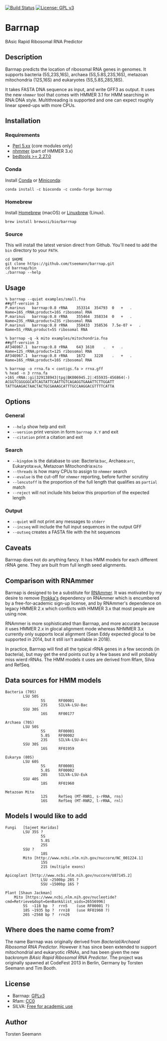 [![Build Status](https://travis-ci.org/tseemann/barrnap.svg?branch=master)](https://travis-ci.org/tseemann/barrnap) [![License: GPL v3](https://img.shields.io/badge/License-GPL%20v3-blue.svg)](https://www.gnu.org/licenses/gpl-3.0) [](#lang-au)

# Barrnap

BAsic Rapid Ribosomal RNA Predictor

## Description

Barrnap predicts the location of ribosomal RNA genes in genomes.
It supports bacteria (5S,23S,16S), archaea (5S,5.8S,23S,16S),
metazoan mitochondria (12S,16S) and eukaryotes (5S,5.8S,28S,18S).

It takes FASTA DNA sequence as input, and write GFF3 as output.
It uses the new `nhmmer` tool that comes with HMMER 3.1 for HMM searching in RNA:DNA style.
Multithreading is supported and one can expect roughly linear speed-ups with more CPUs.

## Installation

### Requirements
* [Perl 5.xx](https://dev.perl.org/perl5/) (core modules only)
* [nhmmer](https://hmmer.org/) (part of HMMER 3.x)
* [bedtools >= 2.27.0](http://bedtools.readthedocs.io/en/latest/)

### Conda
Install [Conda](https://conda.io/docs/) or [Miniconda](https://conda.io/miniconda.html):
```
conda install -c bioconda -c conda-forge barrnap
```

### Homebrew
Install [Homebrew](http://brew.sh/) (macOS) or [Linuxbrew](http://brew.sh/linuxbrew/) (Linux).
```
brew install brewsci/bio/barrnap
```

### Source
This will install the latest version direct from Github. 
You'll need to add the `bin` directory to your `PATH`.
```
cd $HOME
git clone https://github.com/tseemann/barrnap.git
cd barrnap/bin
./barrnap --help
```

## Usage

```
% barrnap --quiet examples/small.fna
##gff-version 3
P.marinus	barrnap:0.8	rRNA	353314	354793	0	+	.	Name=16S_rRNA;product=16S ribosomal RNA
P.marinus	barrnap:0.8	rRNA	355464	358334	0	+	.	Name=23S_rRNA;product=23S ribosomal RNA
P.marinus	barrnap:0.8	rRNA	358433	358536	7.5e-07	+	.	Name=5S_rRNA;product=5S ribosomal RNA

% barrnap -q -k mito examples/mitochondria.fna 
##gff-version 3
AF346967.1	barrnap:0.8	rRNA	643	1610	.	+	.	Name=12S_rRNA;product=12S ribosomal RNA
AF346967.1	barrnap:0.8	rRNA	1672	3228	.	+	.	Name=16S_rRNA;product=16S ribosomal RNA
  
% barrnap -o rrna.fa < contigs.fa > rrna.gff
% head -n 3 rrna.fa
>16S_rRNA::gi|329138943|tpg|BK006945.2|:455935-456864(-)
ACGGTCGGGGGCATCAGTATTCAATTGTCAGAGGTGAAATTCTTGGATT
TATTGAAGACTAACTACTGCGAAAGCATTTGCCAAGGACGTTTTCATTA
```

## Options

### General
* `--help` show help and exit
* `--version` print version in form `barrnap X.Y` and exit 
* `--citation` print a citation and exit
### Search
* `--kingdom` is the database to use: Bacteria:`bac`, Archaea:`arc`, Eukaryota:`euk`, Metazoan Mitochondria:`mito`
* `--threads` is how many CPUs to assign to `nhmmer` search
* `--evalue` is the cut-off for `nhmmer` reporting, before further scrutiny
* `--lencutoff` is the proportion of the full length that qualifies as `partial` match
* `--reject` will not include hits below this proportion of the expected length
### Output
* `--quiet` will not print any messages to `stderr`
* `--incseq` will include the full input sequences in the output GFF
* `--outseq` creates a FASTA file with the hit sequences

## Caveats

Barrnap does not do anything fancy. It has HMM models for each different rRNA gene. 
They are built from full length seed alignments. 

## Comparison with RNAmmer

Barrnap is designed to be a substitute for [RNAmmer](http://www.cbs.dtu.dk/services/RNAmmer/). 
It was motivated by my desire to remove [Prokka's](https://github.com/tseemann/prokka)
dependency on RNAmmer which is encumbered by a free-for-academic sign-up
license, and by RNAmmer's dependence on legacy HMMER 2.x which conflicts
with HMMER 3.x that most people are using now.

RNAmmer is more sophisticated than Barrnap, and more accurate because it
uses HMMER 2.x in glocal alignment mode whereas NHMMER 3.x currently only
supports local alignment (Sean Eddy expected glocal to be supported in 2014, 
but it still isn't available in 2018). 

In practice, Barrnap will find all the typical rRNA genes in a few seconds
(in bacteria), but may get the end points out by a few bases and will
probably miss wierd rRNAs.  The HMM models it uses are derived from Rfam,
Silva and RefSeq.

## Data sources for HMM models

```
Bacteria (70S)  
        LSU 50S
                5S      RF00001
                23S     SILVA-LSU-Bac
        SSU 30S
                16S     RF00177

Archaea (70S)   
        LSU 50S
                5S      RF00001
                5.8S    RF00002
                23S     SILVA-LSU-Arc
        SSU 30S
                16S     RF01959

Eukarya (80S)   
        LSU 60S
                5S      RF00001
                5.8S    RF00002
                28S     SILVA-LSU-Euk
        SSU 40S
                18S     RF01960

Metazoan Mito
                12S     RefSeq (MT-RNR1, s-rRNA, rns)
                16S     RefSeq (MT-RNR2, l-rRNA, rnl)       
```

## Models I would like to add

```
Fungi	[Sajeet Haridas]
        LSU 35S ?
                5S
                5.8S
                25S
        SSU ?
                18S
        Mito [http://www.ncbi.nlm.nih.gov/nuccore/NC_001224.1]
                15S 
                21S (multiple exons)
                
Apicoplast [http://www.ncbi.nlm.nih.gov/nuccore/U87145.2]
                LSU ~2500bp 28S ?
                SSU ~1500bp 16S ?

Plant [Shaun Jackman]
	Mito [https://www.ncbi.nlm.nih.gov/nucleotide?cmd=Retrieve&dopt=GenBank&list_uids=26556996]	
		5S	~118 bp  ?	rrn5 	(use RF00001 ?)
		18S	~1935 bp ?	rrn18	(use RF01960 ?)
		26S	~2568 bp ?	rrn26   
```

## Where does the name come from?

The name Barrnap was originally derived from _Bacterial/Archaeal Ribosomal RNA Predictor_.
However it has since been extended to support mitochondrial and eukaryotic rRNAs, and has been
given the new backronym _BAsic Rapid Ribosomal RNA Predictor_.
The project was originally spawned at CodeFest 2013 in Berlin, Germany 
by Torsten Seemann and Tim Booth.

## License

* Barrnap: [GPLv3](https://raw.githubusercontent.com/tseemann/barrnap/master/LICENSE)
* Rfam: [CC0](https://raw.githubusercontent.com/tseemann/barrnap/master/LICENSE.Rfam)
* SILVA: [Free for academic use](https://raw.githubusercontent.com/tseemann/barrnap/master/LICENSE.SILVA)

## Author

Torsten Seemann

